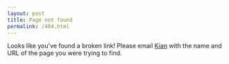 ```yaml
---
layout: post
title: Page not found
permalink: /404.html
---
```


Looks like you've found a broken link! Please email <a href="mailto:kian@caltech.edu?subject=[whale 2025] 404">Kian</a> with the name and URL of the page you were trying to find.
